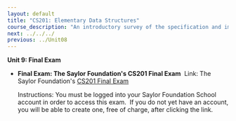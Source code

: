 ```yaml
---
layout: default
title: "CS201: Elementary Data Structures"
course_description: "An introductory survey of the specification and implementation of basic abstract data types and their associated algorithms. Structures discussed include stacks, queues, lists, sorting and selection, searching, graphs, hashing, and performance tradeoffs of different implementations and asymptotic analysis of running time and memory usage."
next: ../../../
previous: ../Unit08
---
```

**Unit 9: Final Exam** <span id="9"></span> 
-   **Final Exam: The Saylor Foundation's CS201 Final Exam**
     Link: The Saylor Foundation's [CS201 Final
    Exam](http://school.saylor.org/mod/quiz/view.php?id=788)  
      
     Instructions: You must be logged into your Saylor Foundation School
    account in order to access this exam.  If you do not yet have an
    account, you will be able to create one, free of charge, after
    clicking the link. 


